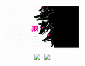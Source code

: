 <p align="center">
<img width=200 src="https://github.com/AmunRha/AmunRha/blob/main/res/MOSHED-2021-2-8-5-9-11.gif">&nbsp;&nbsp;
</p>

<p align="center">
<a href="https://medium.com/@amun_rha"><img height="30" src="https://cdn.mos.cms.futurecdn.net/xJGh6cXvC69an86AdrLD98-970-80.jpg.webp"></a>&nbsp;&nbsp;
<a href="https://twitter.com/amun_rha/"><img height="30" src="https://image.flaticon.com/icons/png/512/23/23681.png"></a>&nbsp;&nbsp;
</p>
